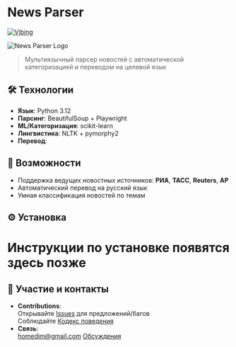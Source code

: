 # News Parser

[![Vibing](https://img.shields.io/badge/coding%20style-vibing-ff69b4)]()

![News Parser Logo](https://via.placeholder.com/800x200?text=News+Parser)

> Мультиязычный парсер новостей с автоматической категоризацией и переводом на целевой язык

## 🛠 Технологии
- **Язык**: Python 3.12
- **Парсинг**: BeautifulSoup + Playwright
- **ML/Категоризация**: scikit-learn
- **Лингвистика**: NLTK + pymorphy2
- **Перевод**: <!-- Укажу API/библиотеку позже -->

## 🚀 Возможности
- Поддержка ведущих новостных источников: **РИА**, **ТАСС**, **Reuters**, **AP**
- Автоматический перевод на русский язык
- Умная классификация новостей по темам

## ⚙️ Установка
# Инструкции по установке появятся здесь позже

## 🤝 Участие и контакты
- **Contributions**:  
  Открывайте [Issues](https://github.com/ваш-репозиторий/issues) для предложений/багов  
  Соблюдайте [Кодекс поведения](CODE_OF_CONDUCT_RUS.md)
- **Связь**:  
  homedim@gmail.com
  [Обсуждения](https://github.com/ваш-репозиторий/discussions)
